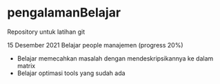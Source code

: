 # pengalamanBelajar
Repository untuk latihan git

15 Desember 2021
Belajar people manajemen (progress 20%)
  * Belajar memecahkan masalah dengan mendeskripsikannya ke dalam matrix
  * Belajar optimasi tools yang sudah ada

